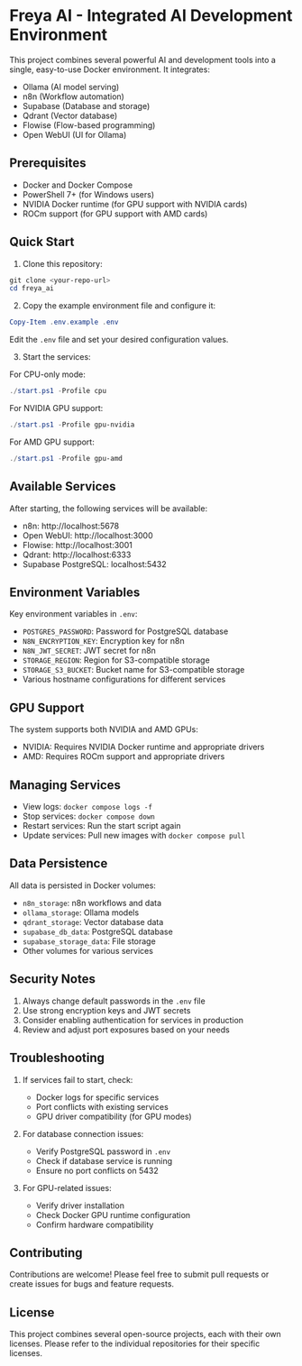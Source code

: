 # Freya AI - Integrated AI Development Environment

This project combines several powerful AI and development tools into a single, easy-to-use Docker environment. It integrates:

- Ollama (AI model serving)
- n8n (Workflow automation)
- Supabase (Database and storage)
- Qdrant (Vector database)
- Flowise (Flow-based programming)
- Open WebUI (UI for Ollama)

## Prerequisites

- Docker and Docker Compose
- PowerShell 7+ (for Windows users)
- NVIDIA Docker runtime (for GPU support with NVIDIA cards)
- ROCm support (for GPU support with AMD cards)

## Quick Start

1. Clone this repository:
```powershell
git clone <your-repo-url>
cd freya_ai
```

2. Copy the example environment file and configure it:
```powershell
Copy-Item .env.example .env
```
Edit the `.env` file and set your desired configuration values.

3. Start the services:

For CPU-only mode:
```powershell
./start.ps1 -Profile cpu
```

For NVIDIA GPU support:
```powershell
./start.ps1 -Profile gpu-nvidia
```

For AMD GPU support:
```powershell
./start.ps1 -Profile gpu-amd
```

## Available Services

After starting, the following services will be available:

- n8n: http://localhost:5678
- Open WebUI: http://localhost:3000
- Flowise: http://localhost:3001
- Qdrant: http://localhost:6333
- Supabase PostgreSQL: localhost:5432

## Environment Variables

Key environment variables in `.env`:

- `POSTGRES_PASSWORD`: Password for PostgreSQL database
- `N8N_ENCRYPTION_KEY`: Encryption key for n8n
- `N8N_JWT_SECRET`: JWT secret for n8n
- `STORAGE_REGION`: Region for S3-compatible storage
- `STORAGE_S3_BUCKET`: Bucket name for S3-compatible storage
- Various hostname configurations for different services

## GPU Support

The system supports both NVIDIA and AMD GPUs:

- NVIDIA: Requires NVIDIA Docker runtime and appropriate drivers
- AMD: Requires ROCm support and appropriate drivers

## Managing Services

- View logs: `docker compose logs -f`
- Stop services: `docker compose down`
- Restart services: Run the start script again
- Update services: Pull new images with `docker compose pull`

## Data Persistence

All data is persisted in Docker volumes:

- `n8n_storage`: n8n workflows and data
- `ollama_storage`: Ollama models
- `qdrant_storage`: Vector database data
- `supabase_db_data`: PostgreSQL database
- `supabase_storage_data`: File storage
- Other volumes for various services

## Security Notes

1. Always change default passwords in the `.env` file
2. Use strong encryption keys and JWT secrets
3. Consider enabling authentication for services in production
4. Review and adjust port exposures based on your needs

## Troubleshooting

1. If services fail to start, check:
   - Docker logs for specific services
   - Port conflicts with existing services
   - GPU driver compatibility (for GPU modes)

2. For database connection issues:
   - Verify PostgreSQL password in `.env`
   - Check if database service is running
   - Ensure no port conflicts on 5432

3. For GPU-related issues:
   - Verify driver installation
   - Check Docker GPU runtime configuration
   - Confirm hardware compatibility

## Contributing

Contributions are welcome! Please feel free to submit pull requests or create issues for bugs and feature requests.

## License

This project combines several open-source projects, each with their own licenses. Please refer to the individual repositories for their specific licenses. 